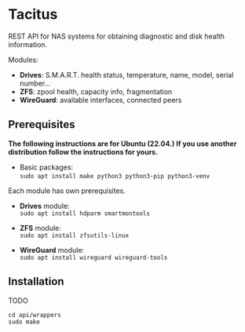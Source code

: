 
# Tacitus

REST API for NAS systems for obtaining diagnostic and disk health information.

Modules:
- **Drives**: S.M.A.R.T. health status, temperature, name, model, serial number...
- **ZFS**: zpool health, capacity info, fragmentation
- **WireGuard**: available interfaces, connected peers

## Prerequisites

**The following instructions are for Ubuntu (22.04.) If you use another distribution follow the instructions for yours.**

- Basic packages:  
`sudo apt install make python3 python3-pip python3-venv`

Each module has own prerequisites.

- **Drives** module:  
`sudo apt install hdparm smartmontools`

- **ZFS** module:  
`sudo apt install zfsutils-linux`

- **WireGuard** module:  
`sudo apt install wireguard wireguard-tools`

## Installation

TODO

```
cd api/wrappers
sudo make
```